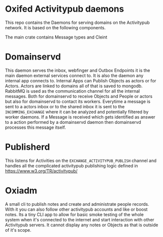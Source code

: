 # Oxifed Activitypub daemons

This repo contains the Daemons for serving domains on the Activitypub network.
It is based on the following components.

The main crate contains Message types and Cleint

# Domainservd
This daemon serves the inbox, webfinger and Outbox Endpoints it is the main daemon external services connect to.
It is also the daemon any internal app connects to. Internal Apps can Publish Objects as actors or for Actors. Actors are linked to domains all
of that is saved to mongodb. RabbitMQ is used as the communication channel for all the internal messages. Both for domainservd to receive
Objects and People or actors but also for domainservd to contact its workers. Everytime a message is sent to a actors inbox or to the shared inbox it is sent to the `INCOMMING_EXCHANGE` where it can be analyzed and potentially filtered by worker daemons. If a Message is received which gets identified as answer to a action performed by a domainservd daemon then domainservd processes this message itself.

# Publisherd
This listens for Activities on the `EXCHANGE_ACTIVITYPUB_PUBLISH` channel and handles all the complicated activitypub publishing logic defined in https://www.w3.org/TR/activitypub/

# Oxiadm
A small cli to publish notes and create and administrate people records. With it you can also follow other activitypub accounts and like or boost notes. Its a tiny CLI app to allow for basic smoke testing of the whole system when it's connected to the internet and start interaction with other Activitypub servers. It cannot display any notes or Objects as that is outside of it's scope.
